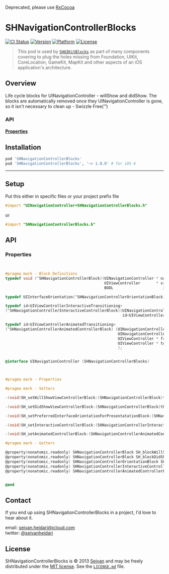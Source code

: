 Deprecated, please use [RxCocoa](https://github.com/ReactiveX/RxSwift) 


SHNavigationControllerBlocks
==========
[![CI Status](https://img.shields.io/travis/seivan/SHNavigationControllerBlocks.svg?style=flat)](https://travis-ci.org/seivan/SHNavigationControllerBlocks)
[![Version](https://img.shields.io/cocoapods/v/SHNavigationControllerBlocks.svg?style=flat)](http://cocoadocs.org/docsets/SHNavigationControllerBlocks)
[![Platform](https://img.shields.io/cocoapods/p/SHNavigationControllerBlocks.svg?style=flat)](http://cocoadocs.org/docsets/SHNavigationControllerBlocks)
[![License](https://img.shields.io/cocoapods/l/SHNavigationControllerBlocks.svg?style=flat)](http://cocoadocs.org/docsets/SHNavigationControllerBlocks)

> This pod is used by [`SHUIKitBlocks`](https://github.com/seivan/SHUIKitBlocks) as part of many components covering to plug the holes missing from Foundation, UIKit, CoreLocation, GameKit, MapKit and other aspects of an iOS application's architecture.

Overview
--------
Life cycle blocks for UINavigationController - willShow and didShow. 
The blocks are automatically removed once they UINavigationController is gone, so it isn't necessary to clean up - Swizzle Free(™)

### API

#### [Properties](https://github.com/seivan/SHNavigationControllerBlocks#properties-1)


Installation
------------

```ruby
pod 'SHNavigationControllerBlocks' 
pod 'SHNavigationControllerBlocks', '~> 1.0.0' # for iOS 6
```

***

Setup
-----

Put this either in specific files or your project prefix file

```objective-c
#import "UINavigationController+SHNavigationControllerBlocks.h"
```
or
```objective-c
#import "SHNavigationControllerBlocks.h"
```

API
-----

### Properties

```objective-c


#pragma mark - Block Definitions
typedef void (^SHNavigationControllerBlock)(UINavigationController * navigationController,
                                            UIViewController       * viewController,
                                            BOOL                      isAnimated);

typedef UIInterfaceOrientation(^SHNavigationControllerOrientationBlock)(UINavigationController * navigationController);

typedef id<UIViewControllerInteractiveTransitioning>
(^SHNavigationControllerInteractiveControllerBlock)(UINavigationController * navigationController,
                                                    id<UIViewControllerAnimatedTransitioning> animationController);

typedef id<UIViewControllerAnimatedTransitioning>
(^SHNavigationControllerAnimatedControllerBlock) (UINavigationController * navigationController,
                                                  UINavigationControllerOperation operation,
                                                  UIViewController * fromVC,
                                                  UIViewController * toVC
                                                  );


@interface UINavigationController (SHNavigationControllerBlocks)



#pragma mark - Properties

#pragma mark - Setters

-(void)SH_setWillShowViewControllerBlock:(SHNavigationControllerBlock)theBlock;

-(void)SH_setDidShowViewControllerBlock:(SHNavigationControllerBlock)theBlock;

-(void)SH_setPreferredInterfaceOrientationForPresentatationBlock:(SHNavigationControllerOrientationBlock)theBlock;

-(void)SH_setInteractiveControllerBlock:(SHNavigationControllerInteractiveControllerBlock)theBlock;

-(void)SH_setAnimatedControllerBlock:(SHNavigationControllerAnimatedControllerBlock)theBlock;

#pragma mark - Getters

@property(nonatomic,readonly) SHNavigationControllerBlock SH_blockWillShowViewController;
@property(nonatomic,readonly) SHNavigationControllerBlock SH_blockDidShowViewController;
@property(nonatomic,readonly) SHNavigationControllerOrientationBlock SH_blockInterfaceOrientationForPresentation;
@property(nonatomic,readonly) SHNavigationControllerInteractiveControllerBlock SH_blockInteractiveController;
@property(nonatomic,readonly) SHNavigationControllerAnimatedControllerBlock SH_blockAnimatedController;


@end

```


Contact
-------

If you end up using SHNavigationControllerBlocks in a project, I'd love to hear about it.

email: [seivan.heidari@icloud.com](mailto:seivan.heidari@icloud.com)  
twitter: [@seivanheidari](https://twitter.com/seivanheidari)

## License

SHNavigationControllerBlocks is © 2013 [Seivan](http://www.github.com/seivan) and may be freely
distributed under the [MIT license](http://opensource.org/licenses/MIT).
See the [`LICENSE.md`](https://github.com/seivan/SHNavigationControllerBlocks/blob/master/LICENSE.md) file.

